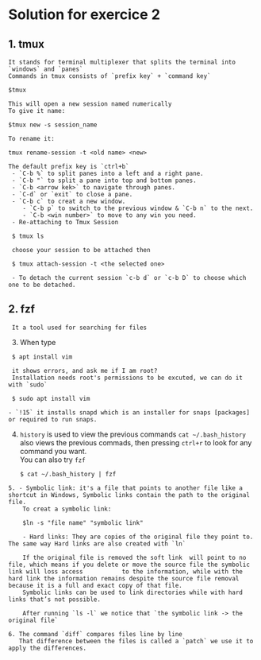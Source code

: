 # Solution for exercice 2

## 1. tmux
    It stands for terminal multiplexer that splits the terminal into `windows` and `panes`
    Commands in tmux consists of `prefix key` + `command key`
    
    $tmux
    
    This will open a new session named numerically 
    To give it name:
    
    $tmux new -s session_name   
    
    To rename it:
    
    tmux rename-session -t <old name> <new>
    
    The default prefix key is `ctrl+b`
     - `C-b %` to split panes into a left and a right pane.
     - `C-b "` to split a pane into top and bottom panes.
     - `C-b <arrow kek>` to navigate through panes.
     - `C-d` or `exit` to close a pane.
     - `C-b c` to creat a new window. 
        - `C-b p` to switch to the previous window & `C-b n` to the next.
        - `C-b <win number>` to move to any win you need.
     - Re-attaching to Tmux Session 
     
     $ tmux ls
     
     choose your session to be attached then 
     
     $ tmux attach-session -t <the selected one>
     
     - To detach the current session `c-b d` or `c-b D` to choose which one to be detached. 
     
## 2. fzf 
     It a tool used for searching for files 
     
   3. When type
    
     $ apt install vim
     
     it shows errors, and ask me if I am root?
     Installation needs root's permissions to be excuted, we can do it with `sudo`
     
     $ sudo apt install vim 
     
    - `!15` it installs snapd which is an installer for snaps [packages] or required to run snaps.
     
   4. `history` is used to view the previous commands 
      `cat ~/.bash_history` also views the previous commads, 
        then pressing `ctrl+r` to look for any command you want.  
        You can also try `fzf` 
        ```
        $ cat ~/.bash_history | fzf
        ```
    5. - Symbolic link: it's a file that points to another file like a shortcut in Windows, Symbolic links contain the path to the original file.
        To creat a symbolic link:
    
        $ln -s "file name" "symbolic link"
        
        - Hard links: They are copies of the original file they point to. The same way Hard links are also created with `ln`  
       
        If the original file is removed the soft link  will point to no file, which means if you delete or move the source file the symbolic link will loss access           to the information, while with the hard link the information remains despite the source file removal because it is a full and exact copy of that file.
        Symbolic links can be used to link directories while with hard links that’s not possible.
        
        After running `ls -l` we notice that `the symbolic link -> the original file` 
        
    6. The command `diff` compares files line by line 
       That difference between the files is called a `patch` we use it to apply the differences.

        

